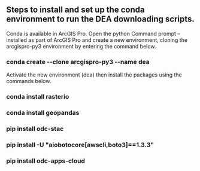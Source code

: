 ## Steps to install and set up the conda environment to run the DEA downloading scripts.

Conda is available in ArcGIS Pro. Open the python Command prompt – installed as part of ArcGIS Pro and create a new environment, cloning the arcgispro-py3 environment by entering the command below.

### conda create --clone arcgispro-py3 --name dea

Activate the new environment (dea) then install the packages using the commands below. 

### conda install rasterio
### conda install geopandas 
### pip install odc-stac
### pip install -U "aiobotocore[awscli,boto3]==1.3.3"
### pip install odc-apps-cloud
